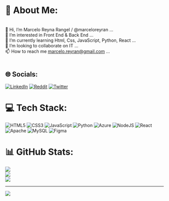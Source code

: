 # 💫 About Me:
<br>    👋 Hi, I’m Marcelo Reyna Rangel / @marceloreyran ...<br>    👀 I’m interested in Front End & Back End ...<br>    🌱 I’m currently learning Html, Css, JavaScript, Python, React ...<br>    💞️ I’m looking to collaborate on IT ...<br>    📫 How to reach me marcelo.reyran@gmail.com ...<br><br>


## 🌐 Socials:
[![LinkedIn](https://img.shields.io/badge/LinkedIn-%230077B5.svg?logo=linkedin&logoColor=white)](https://linkedin.com/in/https://www.linkedin.com/in/marcelo-reyna-rangel-83b813216/) [![Reddit](https://img.shields.io/badge/Reddit-%23FF4500.svg?logo=Reddit&logoColor=white)](https://reddit.com/user/marceloreyran) [![Twitter](https://img.shields.io/badge/Twitter-%231DA1F2.svg?logo=Twitter&logoColor=white)](https://twitter.com/@_MarceloRR) 

# 💻 Tech Stack:
![HTML5](https://img.shields.io/badge/html5-%23E34F26.svg?style=for-the-badge&logo=html5&logoColor=white) ![CSS3](https://img.shields.io/badge/css3-%231572B6.svg?style=for-the-badge&logo=css3&logoColor=white) ![JavaScript](https://img.shields.io/badge/javascript-%23323330.svg?style=for-the-badge&logo=javascript&logoColor=%23F7DF1E) ![Python](https://img.shields.io/badge/python-3670A0?style=for-the-badge&logo=python&logoColor=ffdd54) ![Azure](https://img.shields.io/badge/azure-%230072C6.svg?style=for-the-badge&logo=azure-devops&logoColor=white) ![NodeJS](https://img.shields.io/badge/node.js-6DA55F?style=for-the-badge&logo=node.js&logoColor=white) ![React](https://img.shields.io/badge/react-%2320232a.svg?style=for-the-badge&logo=react&logoColor=%2361DAFB) ![Apache](https://img.shields.io/badge/apache-%23D42029.svg?style=for-the-badge&logo=apache&logoColor=white) ![MySQL](https://img.shields.io/badge/mysql-%2300f.svg?style=for-the-badge&logo=mysql&logoColor=white) 	![Figma](https://img.shields.io/badge/figma-%23F24E1E.svg?style=for-the-badge&logo=figma&logoColor=white)

# 📊 GitHub Stats:
![](https://github-readme-stats.vercel.app/api?username=marcelo.reyran&theme=dracula&hide_border=false&include_all_commits=true&count_private=false)<br/>
![](https://github-readme-streak-stats.herokuapp.com/?user=marcelo.reyran&theme=dracula&hide_border=false)<br/>
![](https://github-readme-stats.vercel.app/api/top-langs/?username=marcelo.reyran&theme=dracula&hide_border=false&include_all_commits=true&count_private=false&layout=compact)

---
[![](https://visitcount.itsvg.in/api?id=marcelo.reyran&icon=0&color=0)](https://visitcount.itsvg.in)
